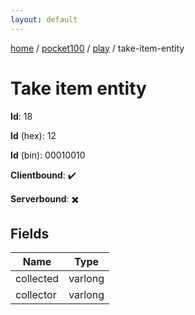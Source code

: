 ```yaml
---
layout: default
---
```


[home](/)  /  [pocket100](/protocol/pocket100)  /  [play](/protocol/pocket100/play)  /  take-item-entity

# Take item entity

**Id**: 18

**Id** (hex): 12

**Id** (bin): 00010010

**Clientbound**: ✔️

**Serverbound**: ✖️

## Fields

Name | Type
---|---
collected | varlong
collector | varlong
